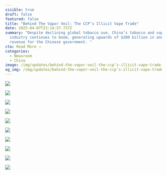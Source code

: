 ```yaml
---
visible: true
draft: false
featured: false
title: "Behind The Vapor Veil: The CCP’s Illicit Vape Trade"
date: 2025-04-07T23:14:57.737Z
summary: "Despite declining global tobacco use, China’s tobacco and vaping
  industry continues to boom, generating upwards of $200 billion in annual
  revenue for the Chinese government. "
cta: Read More →
categories:
  - Newsroom
  - China
image: /img/updates/behind-the-vapor-veil-the-ccp’s-illicit-vape-trade-presentation-81-.jpg
og_img: /img/updates/behind-the-vapor-veil-the-ccp’s-illicit-vape-trade-presentation-81-.jpg
---
```

![](/img/updates/1.png)

![](/img/updates/2.png)

![](/img/updates/3.png)

![](/img/updates/4.png)

![](/img/updates/5.png)

![](/img/updates/6.png)

![](/img/updates/7.png)

![](/img/updates/8.png)

![](/img/updates/9.png)

![](/img/updates/10.png)